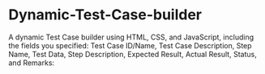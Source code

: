 # Dynamic-Test-Case-builder
A dynamic Test Case builder using HTML, CSS, and JavaScript, including the fields you specified: Test Case ID/Name, Test Case Description, Step Name, Test Data, Step Description, Expected Result, Actual Result, Status, and Remarks:
